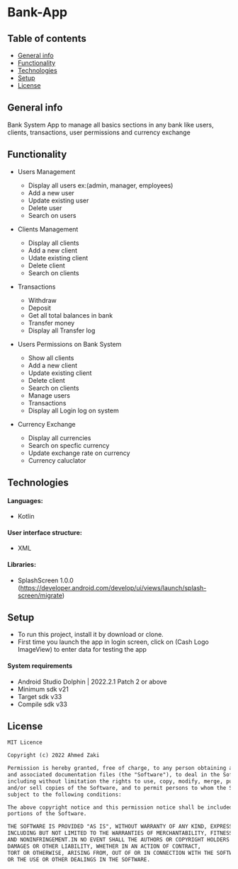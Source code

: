 # Bank-App

## Table of contents
* [General info](#general-info)
* [Functionality](#functionality)
* [Technologies](#technologies)
* [Setup](#setup)
* [License](#license)

## General info

Bank System App to manage all basics sections in any bank like users, clients, transactions, user permissions and currency exchange  

## Functionality

* Users Management
  - Display all users ex:(admin, manager, employees)
  - Add a new user
  - Update existing user
  - Delete user
  - Search on users
 
* Clients Management
  - Display all clients
  - Add a new client
  - Udate existing client
  - Delete client
  - Search on clients
 
* Transactions
  - Withdraw
  - Deposit
  - Get all total balances in bank
  - Transfer money
  - Display all Transfer log
 
* Users Permissions on Bank System
  - Show all clients
  - Add a new client
  - Update existing client
  - Delete client
  - Search on clients
  - Manage users
  - Transactions
  - Display all Login log on system
 
* Currency Exchange
  - Display all currencies
  - Search on specfic currency 
  - Update exchange rate on currency
  - Currency caluclator 


## Technologies

#### Languages:
- Kotlin 

#### User interface structure:
- XML

#### Libraries:
- SplashScreen      1.0.0 (https://developer.android.com/develop/ui/views/launch/splash-screen/migrate)  

## Setup

- To run this project, install it by download or clone.
- First time you launch the app in login screen, click on (Cash Logo ImageView) to enter data for testing the app



#### System requirements
- Android Studio Dolphin | 2022.2.1 Patch 2 or above
- Minimum sdk v21
- Target sdk v33
- Compile sdk v33

## License

```html
MIT Licence 

Copyright (c) 2022 Ahmed Zaki

Permission is hereby granted, free of charge, to any person obtaining a copy of this software
and associated documentation files (the "Software"), to deal in the Software without restriction,
including without limitation the rights to use, copy, modify, merge, publish, distribute, sublicense,
and/or sell copies of the Software, and to permit persons to whom the Software is furnished to do so, 
subject to the following conditions:

The above copyright notice and this permission notice shall be included in all copies or substantial 
portions of the Software.

THE SOFTWARE IS PROVIDED "AS IS", WITHOUT WARRANTY OF ANY KIND, EXPRESS OR IMPLIED, 
INCLUDING BUT NOT LIMITED TO THE WARRANTIES OF MERCHANTABILITY, FITNESS FOR A PARTICULAR PURPOSE
AND NONINFRINGEMENT.IN NO EVENT SHALL THE AUTHORS OR COPYRIGHT HOLDERS BE LIABLE FOR ANY CLAIM,
DAMAGES OR OTHER LIABILITY, WHETHER IN AN ACTION OF CONTRACT,
TORT OR OTHERWISE, ARISING FROM, OUT OF OR IN CONNECTION WITH THE SOFTWARE
OR THE USE OR OTHER DEALINGS IN THE SOFTWARE.
```
